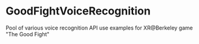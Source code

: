 # GoodFightVoiceRecognition
Pool of various voice recognition API use examples for XR@Berkeley game "The Good Fight"
